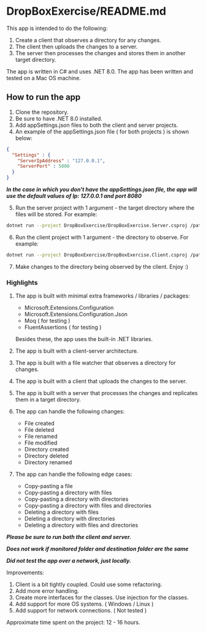 # DropBoxExercise/README.md

This app is intended to do the following:

1. Create a client that observes a directory for any changes.
2. The client then uploads the changes to a server.
3. The server then processes the changes and stores them in another target directory.

The app is written in C# and uses .NET 8.0.
The app has been written and tested on a Mac OS machine.

## How to run the app

1. Clone the repository.
2. Be sure to have .NET 8.0 installed.
3. Add appSettings.json files to both the client and server projects.
4. An example of the appSettings.json file ( for both projects ) is shown below:

```json
{
  "Settings" : {
    "ServerIpAddress" : "127.0.0.1",
    "ServerPort" : 5000
  }
}
```

***In the case in which you don't have the appSettings.json file, the app will use the default values of Ip: 127.0.0.1 and port 8080***


5. Run the server project with 1 argument - the target directory where the files will be stored. For example:
```bash
dotnet run --project DropBoxExercise/DropBoxExercise.Server.csproj /path/to/target/directory
```
6. Run the client project with 1 argument - the directory to observe. For example:
```bash
dotnet run --project DropBoxExercise/DropBoxExercise.Client.csproj /path/to/source/directory
```

7. Make changes to the directory being observed by the client. Enjoy :)

### Highlights

1. The app is built with minimal extra frameworks / libraries / packages:
    - Microsoft.Extensions.Configuration
    - Microsoft.Extensions.Configuration.Json
    - Moq ( for testing )
    - FluentAssertions ( for testing )

    Besides these, the app uses the built-in .NET libraries.

2. The app is built with a client-server architecture.
3. The app is built with a file watcher that observes a directory for changes.
4. The app is built with a client that uploads the changes to the server.
5. The app is built with a server that processes the changes and replicates them in a target directory.
6. The app can handle the following changes:
    - File created
    - File deleted
    - File renamed
    - File modified
    - Directory created
    - Directory deleted
    - Directory renamed
7. The app can handle the following edge cases: 
    - Copy-pasting a file
    - Copy-pasting a directory with files
    - Copy-pasting a directory with directories
    - Copy-pasting a directory with files and directories
    - Deleting a directory with files
    - Deleting a directory with directories
    - Deleting a directory with files and directories


***Please be sure to run both the client and server.***

***Does not work if monitored folder and destination folder are the same***

***Did not test the app over a network, just locally.***


Improvements:

1. Client is a bit tightly coupled. Could use some refactoring.
2. Add more error handling.
3. Create more interfaces for the classes. Use injection for the classes.
4. Add support for more OS systems. ( Windows / Linux )
5. Add support for network connections. ( Not tested )

Approximate time spent on the project: 12 - 16 hours.
